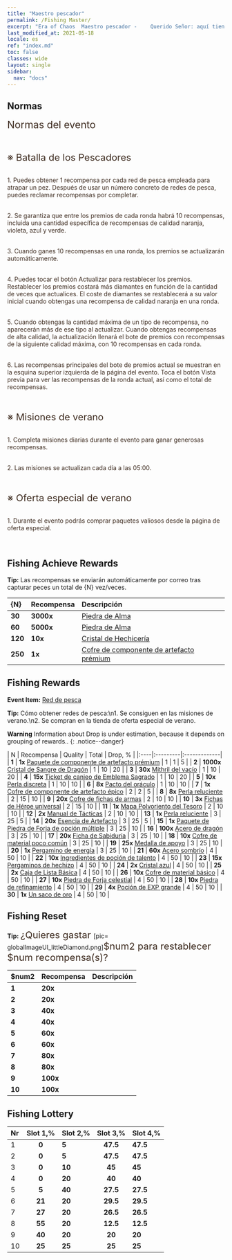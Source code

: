 ```yaml
---
title: "Maestro pescador"
permalink: /Fishing Master/
excerpt: "Era of Chaos  Maestro pescador - 　　Querido Señor: aquí tienes tus recompensas por completar intentos de pesca. Echa un vistazo."
last_modified_at: 2021-05-18
locale: es
ref: "index.md"
toc: false
classes: wide
layout: single
sidebar:
  nav: "docs"
---
```




## Normas

  <span style="color: #3c2a1e;font-size:23px">Normas del evento</span><br/>

<br/>  <span style="color: #3c2a1e;font-size:23px"></span><br/><span style="color: #3c2a1e;font-size:22px">※ Batalla de los Pescadores</span><br/>

<br/>  <span style="color: #3c2a1e">1. Puedes obtener 1 recompensa por cada red de pesca empleada para atrapar un pez. Después de usar un número concreto de redes de pesca, puedes reclamar recompensas por completar.</span><br/>

<br/>  <span style="color: #3c2a1e">2. Se garantiza que entre los premios de cada ronda habrá 10 recompensas, incluida una cantidad específica de recompensas de calidad naranja, violeta, azul y verde.</span><br/>

<br/>  <span style="color: #3c2a1e">3. Cuando ganes 10 recompensas en una ronda, los premios se actualizarán automáticamente.</span><br/>

<br/>  <span style="color: #3c2a1e">4. Puedes tocar el botón Actualizar para restablecer los premios. Restablecer los premios costará más diamantes en función de la cantidad de veces que actualices. El coste de diamantes se restablecerá a su valor inicial cuando obtengas una recompensa de calidad naranja en una ronda.</span><br/>

<br/>  <span style="color: #3c2a1e">5. Cuando obtengas la cantidad máxima de un tipo de recompensa, no aparecerán más de ese tipo al actualizar. Cuando obtengas recompensas de alta calidad, la actualización llenará el bote de premios con recompensas de la siguiente calidad máxima, con 10 recompensas en cada ronda. </span><br/>

<br/>  <span style="color: #3c2a1e">6. Las recompensas principales del bote de premios actual se muestran en la esquina superior izquierda de la página del evento. Toca el botón Vista previa para ver las recompensas de la ronda actual, así como el total de recompensas.</span><br/>

<br/>  <span style="color: #3c2a1e;font-size:23px"> </span><br/><span style="color: #3c2a1e;font-size:22px">※ Misiones de verano</span><br/>

<br/>  <span style="color: #3c2a1e">1. Completa misiones diarias durante el evento para ganar generosas recompensas.</span><br/>

<br/>  <span style="color: #3c2a1e">2. Las misiones se actualizan cada día a las 05:00.</span><br/>

<br/>  <span style="color: #3c2a1e;font-size:23px"> </span><br/><span style="color: #3c2a1e;font-size:22px">※ Oferta especial de verano</span><br/>

<br/>  <span style="color: #3c2a1e">1. Durante el evento podrás comprar paquetes valiosos desde la página de oferta especial.</span><br/>

<br/>

## Fishing Achieve Rewards

  **Tip:** Las recompensas se enviarán automáticamente por correo tras capturar peces un total de {N} vez/veces.

  |  {N}  |  Recompensa  | Descripción  |
  |:----|:---------|:-------------|
  | **30** |  **3000x** | [Piedra de Alma ](/ItemsES/con_923/) | Piedra de Alma, obtenida al desarmar Emblemas Sagrados y usada para comprar objetos en la Tienda de Emblemas  |
  | **60** |  **5000x** | [Piedra de Alma ](/ItemsES/con_923/) | Piedra de Alma, obtenida al desarmar Emblemas Sagrados y usada para comprar objetos en la Tienda de Emblemas  |
  | **120** |  **10x** | [Cristal de Hechicería](/ItemsES/art_189/) | Un cristal de habilidad forjado en una antigua fundición. Un material esencial para mejorar artefactos de combinación avanzada.  |
  | **250** |  **1x** | [Cofre de componente de artefacto prémium](/ItemsES/con_1874/) | Úsalo para seleccionar 1 de los siguientes: 1 cofre de componente de Rey Dragón, 1 cofre de componente de Cielo, 1 cofre de componente de Fragmento del Edén o 1 cofre de componente de Día del Juicio.  |


## Fishing Rewards

  **Event Item:** [Red de pesca](/es/Items/con_2148/)

  **Tip:** Cómo obtener redes de pesca:\n1. Se consiguen en las misiones de verano.\n2. Se compran en la tienda de oferta especial de verano.

**Warning** Information about Drop is under estimation, because it depends on grouping of rewards..
{: .notice--danger}

  |  N  |  Recompensa  | Quality  |  Total  | Drop, % |
  |:----|:---------|:-------------|
  | **1** |  **1x** [Paquete de componente de artefacto prémium](/ItemsES/con_1507/) | 1 | 1 | 5 |
  | **2** |  **1000x** [Cristal de Sangre de Dragón](/ItemsES/con_879/) | 1 | 10 | 20 |
  | **3** |  **30x** [Mithril del vacío](/ItemsES/con_817/) | 1 | 10 | 20 |
  | **4** |  **15x** [Ticket de canjeo de Emblema Sagrado](/ItemsES/con_513/) | 1 | 10 | 20 |
  | **5** |  **10x** [Perla discreta](/ItemsES/con_2135/) | 1 | 10 | 10 |
  | **6** |  **8x** [Pacto del oráculo](/ItemsES/con_816/) | 1 | 10 | 10 |
  | **7** |  **1x** [Cofre de componente de artefacto épico](/ItemsES/con_1926/) | 2 | 2 | 5 |
  | **8** |  **8x** [Perla reluciente](/ItemsES/con_527/) | 2 | 15 | 10 |
  | **9** |  **20x** [Cofre de fichas de armas](/ItemsES/con_1367/) | 2 | 10 | 10 |
  | **10** |  **3x** [Fichas de Héroe universal](/ItemsES/her_358/) | 2 | 15 | 10 |
  | **11** |  **1x** [Mapa Polvoriento del Tesoro](/ItemsES/con_1156/) | 2 | 10 | 10 |
  | **12** |  **2x** [Manual de Tácticas](/ItemsES/unk_2115/) | 2 | 10 | 10 |
  | **13** |  **1x** [Perla reluciente](/ItemsES/con_527/) | 3 | 25 | 5 |
  | **14** |  **20x** [Esencia de Artefacto](/ItemsES/con_905/) | 3 | 25 | 5 |
  | **15** |  **1x** [Paquete de Piedra de Forja de opción múltiple](/ItemsES/con_1480/) | 3 | 25 | 10 |
  | **16** |  **100x** [Acero de dragón](/ItemsES/con_880/) | 3 | 25 | 10 |
  | **17** |  **20x** [Ficha de Sabiduría](/ItemsES/con_911/) | 3 | 25 | 10 |
  | **18** |  **10x** [Cofre de material poco común](/ItemsES/con_757/) | 3 | 25 | 10 |
  | **19** |  **25x** [Medalla de apoyo](/ItemsES/unk_2116/) | 3 | 25 | 10 |
  | **20** |  **1x** [Pergamino de energía](/ItemsES/con_830/) | 3 | 25 | 10 |
  | **21** |  **60x** [Acero sombrío](/ItemsES/con_881/) | 4 | 50 | 10 |
  | **22** |  **10x** [Ingredientes de poción de talento](/ItemsES/con_1120/) | 4 | 50 | 10 |
  | **23** |  **15x** [Pergaminos de hechizo](/ItemsES/con_694/) | 4 | 50 | 10 |
  | **24** |  **2x** [Cristal azul](/ItemsES/con_716/) | 4 | 50 | 10 |
  | **25** |  **2x** [Caja de Lista Básica](/ItemsES/con_774/) | 4 | 50 | 10 |
  | **26** |  **10x** [Cofre de material básico](/ItemsES/con_756/) | 4 | 50 | 10 |
  | **27** |  **10x** [Piedra de Forja celestial](/ItemsES/art_188/) | 4 | 50 | 10 |
  | **28** |  **10x** [Piedra de refinamiento](/ItemsES/con_814/) | 4 | 50 | 10 |
  | **29** |  **4x** [Poción de EXP grande](/ItemsES/con_702/) | 4 | 50 | 10 |
  | **30** |  **1x** [Un saco de oro](/ItemsES/con_714/) | 4 | 50 | 10 |


## Fishing Reset

  **Tip:** <span style="color: #3c2a1e;font-size:22px">¿Quieres gastar </span>[pic= globalImageUI_littleDiamond.png]</span><span style="color: #3c2a1e;font-size:22px">$num2</span><span style="color: #3c2a1e;font-size:22px"> para restablecer $num recompensa(s)?</span>

  | $num2  |  Recompensa  | Descripción  |
  |:----|:---------|:-------------|
  | **1** |  **20x** | <i class="fas fa-gem"/> |  |
  | **2** |  **20x** | <i class="fas fa-gem"/> |  |
  | **3** |  **40x** | <i class="fas fa-gem"/> |  |
  | **4** |  **40x** | <i class="fas fa-gem"/> |  |
  | **5** |  **60x** | <i class="fas fa-gem"/> |  |
  | **6** |  **60x** | <i class="fas fa-gem"/> |  |
  | **7** |  **80x** | <i class="fas fa-gem"/> |  |
  | **8** |  **80x** | <i class="fas fa-gem"/> |  |
  | **9** |  **100x** | <i class="fas fa-gem"/> |  |
  | **10** |  **100x** | <i class="fas fa-gem"/> |  |


## Fishing Lottery

  |  Nr  | Slot 1,% | Slot 2,% | Slot 3,% | Slot 4,% |
  |:-----|:------:|:-------|:------:|:-------|
  | 1 | **0** | **5** | **47.5** | **47.5** |
  | 2 | **0** | **5** | **47.5** | **47.5** |
  | 3 | **0** | **10** | **45** | **45** |
  | 4 | **0** | **20** | **40** | **40** |
  | 5 | **5** | **40** | **27.5** | **27.5** |
  | 6 | **21** | **20** | **29.5** | **29.5** |
  | 7 | **27** | **20** | **26.5** | **26.5** |
  | 8 | **55** | **20** | **12.5** | **12.5** |
  | 9 | **40** | **20** | **20** | **20** |
  | 10 | **25** | **25** | **25** | **25** |
